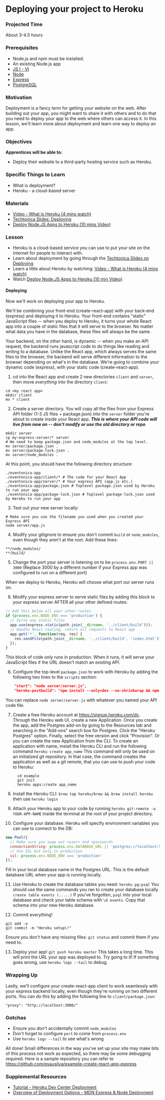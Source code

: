 # Deploying your project to Heroku

### Projected Time

About 3-4.5 hours

### Prerequisites

- Node.js and npm must be installed.
- An existing Node.js app
- [JS I - VI](../javascript)
- [Node](../node-js/node-js.md)
- [Express](../express-js/express.md)
- [PostgreSQL](../databases/installing-postgresql.md)

### Motivation

Deployment is a fancy term for getting your website on the web. After building out your app, you might want to share it with others and to do that you need to deploy your app to the web where others can access it. In this lesson, we'll learn more about deployment and learn one way to deploy an app.

### Objectives

**Apprentices will be able to:**

- Deploy their website to a third-party hosting service such as Heroku.

### Specific Things to Learn

- What is deployment?
- Heroku - a cloud-based server

### Materials

- [Video - What is Heroku (4 mins watch)](https://youtu.be/r5ZUQvl9BtE)
- [Techtonica Slides: Deploying](https://docs.google.com/presentation/d/1Enwhd9hl1fn1-afMXJ6xvkJm5SDJpHjfQoA7s2znHpw/edit?usp=sharing)
- [Deploy Node.JS Apps to Heroku (10 mins Video)](https://youtu.be/AZNFox2CvBk)

### Lesson

- Heroku is a cloud-based service you can use to put your site on the internet for people to interact with.
- Learn about deployment by going through the [Techtonica Slides on Deploying](https://docs.google.com/presentation/d/1Enwhd9hl1fn1-afMXJ6xvkJm5SDJpHjfQoA7s2znHpw/edit?usp=sharing)
- Learn a little about Heroku by watching: [Video - What is Heroku (4 mins watch)](https://youtu.be/r5ZUQvl9BtE)
- Watch [Deploy Node.JS Apps to Heroku (10 min Video)](https://youtu.be/AZNFox2CvBk)

#### Deploying

Now we'll work on deploying your app to Heroku.

We'll be combining your front-end (create-react-app) with your back-end (express) and deploying it to Heroku. Your front-end contains "static" JavaScript files -- when you deploy to Heroku, it turns your whole React app into a couple of static files that it will serve to the browser. No matter what data you have in the database, these files will always be the same.

Your backend, on the other hand, is dynamic -- when you make an API request, the backend runs javascript code to do things like reading and writing to a database. Unlike the React app, which always serves the same files to the browser, the backend will serve different information to the browser depending on what's in the database. We're going to combine your dynamic code (express), with your static code (create-react-app).

1. cd into the React app and create 2 new directories `client` and `server`, then move _everything_ into the directory `client`:

```
cd <my react app>
mkdir client
mv * client
```

2. Create a server directory. You will copy all the files from your Express API folder (1-3 JS files + package.json) into the `server` folder you're about to create inside your React app. _**This is where your API code will live from now on -- don't modify or use the old directory or repo**_

```
mkdir server
cp my-express-server/* server
# We need to keep package.json and node_modules at the top level.
mv server/package.json .
mv server/package-lock.json .
mv server/node_modules .
```

At this point, you should have the following directory structure:

```
./eventonica-app
./eventonica-app/client/* # The code for your React App
./eventonica-app/server/* # Your express API (app.js etc.)
./eventonica-app/package.json # Toplevel package.json used by Heroku to run your app
./eventonica-app/package-lock.json # Toplevel package-lock.json used by Heroku to run your app
```

3. Test out your new server locally:

```
# Make sure you use the filename you used when you created your Express API
node server/app.js
```

4. Modify your gitignore to ensure you don't commit `build` or `node_modules`, even though they aren't at the root. Add these lines:

```
**/node_modules/
**/build/
```

5. Change the port your server is listening on to be
   `process.env.PORT || 3000` (Replace 3000 by a different number if your Express app was configured to run on a different port)

When we deploy to Heroku, Heroku will choose what port our server runs on.

6. Modify your express server to serve static files by adding this block to your express server AFTER all your other defined routes:

```javascript
// Add this below all your other routes
if (process.env.NODE_ENV === 'production') {
  // Serve any static files
  app.use(express.static(path.join(__dirname, '../client/build')));
  // Handle React routing, return all requests to React app
  app.get('*', function(req, res) {
    res.sendFile(path.join(__dirname, '../client/build', 'index.html'));
  });
}
```

This block of code only runs in production. When it runs, it will serve your JavaScript files if the URL doesn't match an existing API.

6. Configure the top-level `package.json` to work with Heroku by adding the following two lines to the `scripts` section:

```json
    "start": "node server/server.js",
    "heroku-postbuild": "npm install --only=dev --no-shrinkwrap && npm run build"
```

You can replace `node server/server.js` with whatever you named your API code
file.

7.  Create a free Heroku account at https://signup.heroku.com/dc.  
    Through the Heroku web UI, create a new Application.
    Once you create the app, add the Postgres add-on by going to the Resources tab
    and searching in the "Add-ons" search box for Postgres.
    Click the "Heroku Postgres" option. Finally, select the free version and click "Provision". 
    Or you can create the new Application from the CLI. To create an application with name, install the Heroku CLI and run the following command
    ```heroku create app_name```
    This command will only be used on an initialized git repository. In that case, the command creates the application as well as a git remote, that you can use to push your code to Heroku:
    ```mkdir example
      cd example
      git init
      heroku apps:create app_name

8.  Install the Heroku CLI: `brew tap heroku/brew && brew install heroku` then use `heroku login`

9.  Attach your Heroku app to your code by running `heroku git:remote -a YOUR-APP-NAME`
    inside the terminal at the root of your project directory.

10. Configure your database. Heroku will specify environment variables you can use to connect to the DB:

```javascript
new Pool({
  // Make sure you swap out <user> and <password>
  connectionString: process.env.DATABASE_URL || 'postgres://localhost:5432/<database_name>'
  // Use SSL but only in production
  ssl: process.env.NODE_ENV === 'production'
});
```

Fill in your local database name in the Postgres URL. This is the default
database URL when your app is running locally.

11. Use Heroku to create the database tables you need:
    `heroku pg:psql`
    You should use the same commands you ran to create your database locally
    `create table events (.....)`
    If you've forgotten, `psql` into your local database and check your table schema
    with `\d events`. Copy that schema into your new Heroku database.

12. Commit everything!

```
git add -a
git commit -m "Heroku setup\!"
```

Ensure you don't have any missing files: `git status` and commit them if you need to.

13. Deploy your app!
    `git push heroku master`
    This takes a long time.
    This will print the URL your app was deployed to. Try going to it! If something goes wrong, use `heroku logs --tail` to debug.

### Wrapping Up

Lastly, we'll configure your create-react-app client to work seamlessly with your express backend locally, even though they're running on two different ports. You can do this by adding the following line to `client/package.json`:

```
"proxy": "http://localhost:3000/"
```

### Gotchas

- Ensure you don't accidentally commit `node_modules`
- Don't forget to configure `port` to come from `process.env`
- Use `heroku logs --tail` to see what's wrong

All done! Small differences in the way you've set up your site may make bits of this process not work as expected, so there may be some debugging required. Here is a sample repository you can refer to https://github.com/esausilva/example-create-react-app-express

### Supplemental Resources

- [Tutorial - Heroku Dev Center Deployment](https://devcenter.heroku.com/articles/deploying-nodejs)
- [Overview of Deployment Options - MDN Express & Node Deployment](https://developer.mozilla.org/en-US/docs/Learn/Server-side/Express_Nodejs/deployment)
